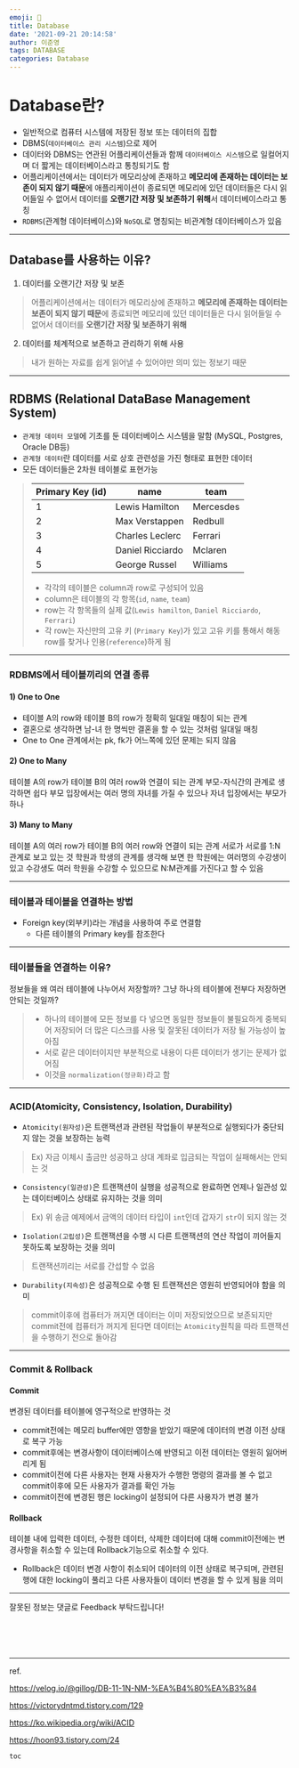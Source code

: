 ```yaml
---
emoji: 📡                                                                                                                   
title: Database
date: '2021-09-21 20:14:58'
author: 이준영
tags: DATABASE
categories: Database
---
```


# Database란?
- 일반적으로 컴퓨터 시스템에 저장된 정보 또는 데이터의 집합
- DBMS(`데이터베이스 관리 시스템`)으로 제어
- 데이터와 DBMS는 연관된 어플리케이션들과 함께 `데이터베이스 시스템`으로 일컬어지며 더 짧게는 데이터베이스라고 통칭되기도 함
- 어플리케이션에서는 데이터가 메모리상에 존재하고 **메모리에 존재하는 데이터는 보존이 되지 않기 때문**에 애플리케이션이 종료되면 메모리에 있던 데이터들은 다시 읽어들일 수 없어서 데이터를
  **오랜기간 저장 및 보존하기 위해**서 데이터베이스라고 통칭
- `RDBMS`(관계형 데이터베이스)와 `NoSQL`로 명칭되는 비관계형 데이터베이스가 있음
---

## Database를 사용하는 이유?
1. 데이터를 오랜기간 저장 및 보존
> 어플리케이션에서는 데이터가 메모리상에 존재하고 **메모리에 존재하는 데이터는 보존이 되지 않기 때문**에 종료되면 메모리에 있던 데이터들은 다시 읽어들일 수 없어서 데이터를 **오랜기간 저장 및 보존하기 위해**

2. 데이터를 체계적으로 보존하고 관리하기 위해 사용
>내가 원하는 자료를 쉽게 읽어낼 수 있어야만 의미 있는 정보기 때문

---
## RDBMS (Relational DataBase Management System)
- `관계형 데이터 모델`에 기초를 둔 데이터베이스 시스템을 말함 (MySQL, Postgres, Oracle DB등)
- `관계형 데이터`란 데이터를 서로 상호 관련성을 가진 형태로 표현한 데이터
- 모든 데이터들은 2차원 테이블로 표현가능
>
> | Primary Key (id) | name             | team      |
> |------------------|------------------|-----------|
> | 1                | Lewis Hamilton   | Mercesdes |
> | 2                | Max Verstappen   | Redbull   |
> | 3                | Charles Leclerc  | Ferrari   |
> | 4                | Daniel Ricciardo | Mclaren   |
> | 5                | George Russel    | Williams  |
> - 각각의 테이블은 column과 row로 구성되어 있음
> - column은 테이블의 각 항목(`id`, `name`, `team`)
> - row는 각 항목들의 실제 값(`Lewis hamilton`, `Daniel Ricciardo`, `Ferrari`)
> - 각 row는 자신만의 고유 키 (`Primary Key`)가 있고 고유 키를 통해서 해동 row를 찾거나 인용(`reference`)하게 됨

---

### RDBMS에서 테이블끼리의 연결 종류

#### 1) One to One
- 테이블 A의 row와 테이블 B의 row가 정확히 일대일 매칭이 되는 관계
- 결혼으로 생각하면 남-녀 한 명씩만 결혼을 할 수 있는 것처럼 일대일 매칭
- One to One 관계에서는 pk, fk가 어느쪽에 있던 문제는 되지 않음
#### 2) One to Many
테이블 A의 row가 테이블 B의 여러 row와 연결이 되는 관계
부모-자식간의 관계로 생각하면 쉽다
부모 입장에서는 여러 명의 자녀를 가질 수 있으나 자녀 입장에서는 부모가 하나
#### 3) Many to Many
테이블 A의 여러 row가 테이블 B의 여러 row와 연결이 되는 관계
서로가 서로를 1:N 관계로 보고 있는 것
학원과 학생의 관계를 생각해 보면 한 학원에는 여러명의 수강생이 있고 수강생도 여러 학원을 수강할 수 있으므로 N:M관계를 가진다고 할 수 있음

---
### 테이블과 테이블을 연결하는 방법
- Foreign key(외부키)라는 개념을 사용하여 주로 연결함
    - 다른 테이블의 Primary key를 참조한다

---

### 테이블들을 연결하는 이유?

정보들을 왜 여러 테이블에 나누어서 저장할까? 그냥 하나의 테이블에 전부다 저장하면 안되는 것일까?
> - 하나의 테이블에 모든 정보를 다 넣으면 동일한 정보들이 불필요하게 중복되어 저장되어 더 많은 디스크를 사용 및 잘못된 데이터가 저장 될 가능성이 높아짐
> - 서로 같은 데이터이지만 부분적으로 내용이 다른 데이터가 생기는 문제가 없어짐
> - 이것을 `normalization(정규화)`라고 함

---
### ACID(Atomicity, Consistency, Isolation, Durability)
- `Atomicity(원자성)`은 트랜잭션과 관련된 작업들이 부분적으로 실행되다가 중단되지 않는 것을 보장하는 능력
> Ex) 자금 이체시 출금만 성공하고 상대 계좌로 입금되는 작업이 실패해서는 안되는 것
- `Consistency(일관성)`은 트랜잭션이 실행을 성공적으로 완료하면 언제나 일관성 있는 데이터베이스 상태로 유지하는 것을 의미
> Ex) 위 송금 예제에서 금액의 데이터 타입이 `int`인데 갑자기 `str`이 되지 않는 것
- `Isolation(고립성)`은 트랜잭션을 수행 시 다른 트랜잭션의 연산 작업이 끼어들지 못하도록 보장하는 것을 의미
> 트랜잭션끼리는 서로를 간섭할 수 없음
- `Durability(지속성)`은 성공적으로 수행 된 트랜잭션은 영원히 반영되어야 함을 의미
> commit이후에 컴퓨터가 꺼지면 데이터는 이미 저장되었으므로 보존되지만 commit전에 컴퓨터가 꺼지게 된다면 데이터는 `Atomicity`원칙을 따라 트랜잭션을 수행하기 전으로 돌아감

---
### Commit & Rollback
#### Commit
변경된 데이터를 테이블에 영구적으로 반영하는 것
- commit전에는 메모리 buffer에만 영향을 받았기 때문에 데이터의 변경 이전 상태로 복구 가능
- commit후에는 변경사항이 데이터베이스에 반영되고 이전 데이터는 영원히 잃어버리게 됨
- commit이전에 다른 사용자는 현재 사용자가 수행한 명령의 결과를 볼 수 없고 commit이후에 모든 사용자가 결과를 확인 가능
- commit이전에 변경된 행은 locking이 설정되어 다른 사용자가 변경 불가

#### Rollback
테이블 내에 입력한 데이터, 수정한 데이터, 삭제한 데이터에 대해 commit이전에는 변경사항을 취소할 수 있는데 Rollback기능으로 취소할 수 있다.
- Rollback은 데이터 변경 사항이 취소되어 데이터의 이전 상태로 복구되며, 관련된 행에 대한 locking이 풀리고 다른 사용자들이 데이터 변경을 할 수 있게 됨을 의미

---
잘못된 정보는 댓글로 Feedback 부탁드립니다!
<br><br><br><br><br>



---

ref.

https://velog.io/@gillog/DB-11-1N-NM-%EA%B4%80%EA%B3%84

https://victorydntmd.tistory.com/129

https://ko.wikipedia.org/wiki/ACID

https://hoon93.tistory.com/24

```toc```